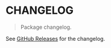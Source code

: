 # CHANGELOG

> Package changelog.

See [GitHub Releases](https://github.com/stdlib-js/utils-unzip/releases) for the changelog.